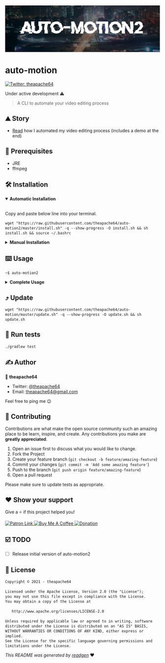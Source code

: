 ![](cover.jpeg)

# auto-motion

[comment]: <> (![buildStatus]&#40;https://img.shields.io/github/workflow/status/theapache64/auto-motion2/Java%20CI%20with%20Gradle?style=plastic&#41;)

[comment]: <> (![latestVersion]&#40;https://img.shields.io/github/v/release/theapache64/auto-motion2&#41;)
<a href="https://twitter.com/theapache64" target="_blank">
<img alt="Twitter: theapache64" src="https://img.shields.io/twitter/follow/theapache64.svg?style=social" />
</a>

Under active development ⚠️

> A CLI to automate your video editing process

## ⛰️ Story

- [Read](https://dev.to/teamxenox/automotion-how-i-automated-my-video-editing-process-1i6c) how I automated my video editing process (includes a demo at the end)

## 🦿 Prerequisites

- JRE
- ffmpeg

## 🛠 Installation

<details open="open">
<summary><b>Automatic Installation</b></summary> <br/>

Copy and paste below line into your terminal.

```shell script
wget "https://raw.githubusercontent.com/theapache64/auto-motion2/master/install.sh" -q --show-progress -O install.sh && sh install.sh && source ~/.bashrc
```

</details>

<details>
<summary><b>Manual Installation</b></summary> <br/>

1. Download latest `jar`
   from [releases](https://github.com/theapache64/auto-motion2/releases/latest/download/auto-motion2.main.jar)
1. Run `java -jar auto-motion2.main.jar`

</details>

## ⌨️ Usage

```shell script
~$ auto-motion2
```

<details>
<summary><b>Complete Usage</b></summary> <br/>

```
usage: auto-motion2 -v input.mp4 [-H] -V <arg> [-BGM <arg>] [-ST <arg>]
       [-VL <arg>] [-MTL <arg>] [-TLS <arg>] [-ID <arg>] [-CR <arg>] [-WM
       <arg>] [-IT <arg>] [-CT <arg>] [-IST <arg>] [-CST <arg>] [-F <arg>]
       [-HL <arg>] [-WMC <arg>] [-WMS <arg>] [-WMBG <arg>] [-WMBGO <arg>]
       [-TFS <arg>] [-STFS <arg>] [-TC <arg>] [-STC <arg>] [-BG <arg>]
       [-RSRT <arg>] [-DSRT] [-RFMPG] [-sf] [-KS]
A tool to edit your lengthy screen records, automatically. Version :
v1.0.0-alpha01
 -H,--help                              To print help text
 -V,--video <arg>                       Video inputs (required at least
                                        one)
 -BGM,--background-music <arg>          Background music for timelapse.
                                        Default
                                        'lab/lost_in_time.m
                                        p3'
 -ST,--sub-title <arg>                  Intro sub title
 -VL,--video-lang <arg>                 Video language. Default 'en'
 -MTL,--min-tl-src-len <arg>            Minimum timelapse source length
                                        (in seconds). Default '2.0'
 -TLS,--timelapse-speed <arg>           Timelapse speed (must be < 1). 0.5
                                        = 2x speed, 0.25 = 4x. Default
                                        '0.25'
 -ID,--intro-duration <arg>             Intro duration (in seconds).
                                        Default '3.0'
 -CR,--credits-duration <arg>           Credits duration (in seconds).
                                        Default '2'
 -WM,--watermark <arg>                  Watermark text. Default
                                        (theapache64) (active username)
 -IT,--intro-title <arg>                Intro title. Default (theapache64)
                                        (active username)
 -CT,--credits-title <arg>              Credits title. Default 'Thank
                                        You!'
 -IST,--intro-sub-title <arg>           Intro sub title. Default 'Mar 05
                                        2020' (current date)
 -CST,--credits-sub-title <arg>         Credits sub title. Default
                                        (theapache64) (active username)
 -F,--font <arg>                        Font file path. Default
                                        'lab/komikax.ttf'
 -HL,--highlight <arg>                  Highlight of the video. Format
                                        'HH:mm:ss-ss' (from- to seconds).
                                        Eg:
                                        auto-motion -v input.mp4 -HL
                                        '00:01:00-5'
                                        Will highlight 5 seconds of clip
                                        from 00:01:00
 -WMC,--wm-color <arg>                  Watermark text color. Default
                                        'white'
 -WMS,--wm-size <arg>                   Watermark text size. Default '24'
 -WMBG,--wm-background-color <arg>      Watermark background color.
                                        Default 'black'
 -WMBGO,--wm-background-opacity <arg>   Watermark background opacity.
                                        Default '0.5'
 -TFS,--title-font-size <arg>           Title font size. Default '30'
 -STFS,--sub-title-font-size <arg>      Sub title font size. Default '15'
 -TC,--title-color <arg>                Title color. Default 'white'
 -STC,--sub-title-color <arg>           Sub title color. Default 'gray'
 -BG,--background-color <arg>           Background color. Default 'black'
 -RSRT,--raw-srt <arg>                  To cancel autosub usage and use
                                        passed SRT file for timelapse
                                        calculation
 -DSRT,--default-srt                    To cancel autosub usage and use
                                        default SRT of the input video
                                        file.
 -RFMPG,--raw-ffmpeg                    To use ffmpeg rather than ffpb
 -sf,--superfast                        To make the ffmpeg encodig preset
                                        to superfast
 -KS,--keep-sh                          To keep final shell script file
                                        (developer-option). Default false.
🎊 Happy automate!
```

</details>

## ⤴️ Update 

```shell script
wget "https://raw.githubusercontent.com/theapache64/auto-motion/master/update.sh" -q --show-progress -O update.sh && sh update.sh
```

## 🥼 Run tests

```shell script
./gradlew test
```


## ✍️ Author

👤 **theapache64**

* Twitter: <a href="https://twitter.com/theapache64" target="_blank">@theapache64</a>
* Email: theapache64@gmail.com

Feel free to ping me 😉

## 🤝 Contributing

Contributions are what make the open source community such an amazing place to be learn, inspire, and create. Any
contributions you make are **greatly appreciated**.

1. Open an issue first to discuss what you would like to change.
1. Fork the Project
1. Create your feature branch (`git checkout -b feature/amazing-feature`)
1. Commit your changes (`git commit -m 'Add some amazing feature'`)
1. Push to the branch (`git push origin feature/amazing-feature`)
1. Open a pull request

Please make sure to update tests as appropriate.

## ❤ Show your support

Give a ⭐️ if this project helped you!

<a href="https://www.patreon.com/theapache64">
  <img alt="Patron Link" src="https://c5.patreon.com/external/logo/become_a_patron_button@2x.png" width="160"/>
</a>

<a href="https://www.buymeacoffee.com/theapache64" target="_blank">
    <img src="https://cdn.buymeacoffee.com/buttons/v2/default-yellow.png" alt="Buy Me A Coffee" width="160">
</a>

<a href="https://www.paypal.me/theapache64" target="_blank">
    <img src="https://www.paypalobjects.com/en_US/i/btn/btn_donateCC_LG.gif" alt="Donation" width="160">
</a>

## ☑️ TODO

- [ ] Release initial version of auto-motion2

## 📝 License

```
Copyright © 2021 - theapache64

Licensed under the Apache License, Version 2.0 (the "License");
you may not use this file except in compliance with the License.
You may obtain a copy of the License at

   http://www.apache.org/licenses/LICENSE-2.0

Unless required by applicable law or agreed to in writing, software
distributed under the License is distributed on an "AS IS" BASIS,
WITHOUT WARRANTIES OR CONDITIONS OF ANY KIND, either express or implied.
See the License for the specific language governing permissions and
limitations under the License.
```

_This README was generated by [readgen](https://github.com/theapache64/readgen)_ ❤
